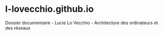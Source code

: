 # l-lovecchio.github.io
Dossier documentaire - Lucie Lo Vecchio - Architecture des ordinateurs et des réseaux
